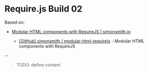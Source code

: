 # Require.js Build 02

Based on:

* [Modular HTML components with RequireJS | simonsmith.io](http://simonsmith.io/modular-html-components-with-requirejs/)

  * [[GitHub] simonsmith / modular-html-requirejs](https://github.com/simonsmith/modular-html-requirejs) - Modular HTML components with RequireJS


--

> TODO: define content

<!--
  see:

  https://github.com/jrburke/r.js/blob/master/build/example.build.js

  https://github.com/requirejs/example-multipage/blob/master/tools/build.js

-->

